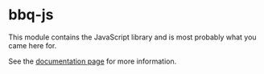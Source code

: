 # bbq-js

This module contains the JavaScript library and is most probably what you came here for.

See the [documentation page](http://achingbrain.github.com/maven-repo/documentation/bbq/bbq-js) for more information.